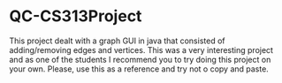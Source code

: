 # QC-CS313Project
This project dealt with a graph GUI in java that consisted of adding/removing edges and vertices.
This was a very interesting project and as one of the students I recommend you to try doing this project on your own. 
Please, use this as a reference and try not o copy and paste.
